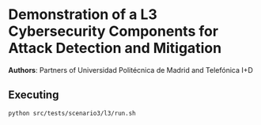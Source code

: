 # Demonstration of a L3 Cybersecurity Components for Attack Detection and Mitigation

__Authors__: Partners of Universidad Politécnica de Madrid and Telefónica I+D

## Executing

```bash
python src/tests/scenario3/l3/run.sh
```